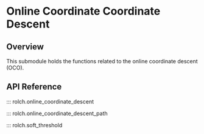 # Online Coordinate Coordinate Descent

## Overview

This submodule holds the functions related to the online coordinate descent (OCO).

## API Reference

::: rolch.online_coordinate_descent

::: rolch.online_coordinate_descent_path

::: rolch.soft_threshold